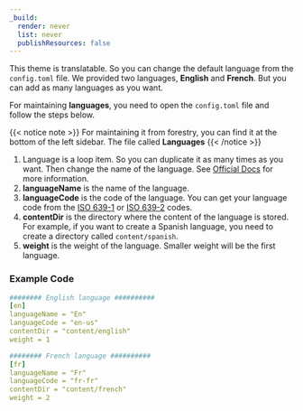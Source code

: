 ```yaml
---
_build:
  render: never
  list: never
  publishResources: false
---
```


This theme is translatable. So you can change the default language from the `config.toml` file. We provided two languages, **English** and **French**. But you can add as many languages as you want.

For maintaining **languages**, you need to open the `config.toml` file and follow the steps below.

{{< notice note >}}
For maintaining it from forestry, you can find it at the bottom of the left sidebar. The file called **Languages**
{{< /notice >}}

1. Language is a loop item. So you can duplicate it as many times as you want. Then change the name of the language. See [Official Docs](https://gohugo.io/content-management/multilingual/) for more information.
2. **languageName** is the name of the language.
3. **languageCode** is the code of the language. You can get your language code from the [ISO 639-1](https://en.wikipedia.org/wiki/List_of_ISO_639-1_codes) or [ISO 639-2](https://en.wikipedia.org/wiki/List_of_ISO_639-2_codes) codes.
4. **contentDir** is the directory where the content of the language is stored. For example, if you want to create a Spanish language, you need to create a directory called `content/spanish`.
5. **weight** is the weight of the language. Smaller weight will be the first language.

### Example Code

```yaml
######## English language ##########
[en]
languageName = "En"
languageCode = "en-us"
contentDir = "content/english"
weight = 1

######## French language ##########
[fr]
languageName = "Fr"
languageCode = "fr-fr"
contentDir = "content/french"
weight = 2
```
